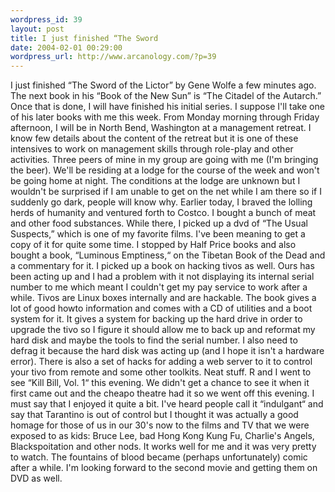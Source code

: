 ```yaml
--- 
wordpress_id: 39
layout: post
title: I just finished “The Sword
date: 2004-02-01 00:29:00
wordpress_url: http://www.arcanology.com/?p=39
---
```

I just finished “The Sword of the Lictor” by Gene Wolfe a few minutes ago. The next book in his “Book of the New Sun” is “The Citadel of the Autarch.” Once that is done, I will have finished his initial series. I suppose I'll take one of his later books with me this week. From Monday morning through Friday afternoon, I will be in North Bend, Washington at a management retreat. I know few details about the content of the retreat but it is one of these intensives to work on management skills through role-play and other activities. Three peers of mine in my group are going with me (I'm bringing the beer). We'll be residing at a lodge for the course of the week and won't be going home at night. The conditions at the lodge are unknown but I wouldn't be surprised if I am unable to get on the net while I am there so if I suddenly go dark, people will know why. Earlier today, I braved the lolling herds of humanity and ventured forth to Costco. I bought a bunch of meat and other food substances. While there, I picked up a dvd of “The Usual Suspects,” which is one of my favorite films. I've been meaning to get a copy of it for quite some time. I stopped by Half Price books and also bought a book, “Luminous Emptiness,“ on the Tibetan Book of the Dead and a commentary for it. I picked up a book on hacking tivos as well. Ours has been acting up and I had a problem with it not displaying its internal serial number to me which meant I couldn't get my pay service to work after a while. Tivos are Linux boxes internally and are hackable. The book gives a lot of good howto information and comes with a CD of utilities and a boot system for it. It gives a system for backing up the hard drive in order to upgrade the tivo so I figure it should allow me to back up and reformat my hard disk and maybe the tools to find the serial number. I also need to defrag it because the hard disk was acting up (and I hope it isn't a hardware error). There is also a set of hacks for adding a web server to it to control your tivo from remote and some other toolkits. Neat stuff. R and I went to see “Kill Bill, Vol. 1“ this evening. We didn't get a chance to see it when it first came out and the cheapo theatre had it so we went off this evening. I must say that I enjoyed it quite a bit. I've heard people call it “indulgant“ and say that Tarantino is out of control but I thought it was actually a good homage for those of us in our 30's now to the films and TV that we were exposed to as kids: Bruce Lee, bad Hong Kong Kung Fu, Charlie's Angels, Blackspoitation and other nods. It works well for me and it was very pretty to watch. The fountains of blood became (perhaps unfortunately) comic after a while. I'm looking forward to the second movie and getting them on DVD as well.